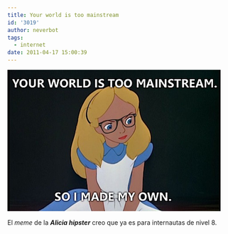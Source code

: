 ```yaml
---
title: Your world is too mainstream
id: '3019'
author: neverbot
tags:
  - internet
date: 2011-04-17 15:00:39
---
```


![201104171500.jpg](./your-world-is-too-mainstream/201104171500.jpg)

El _meme_ de la _**Alicia hipster**_ creo que ya es para internautas de nivel 8.
